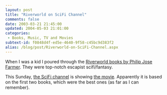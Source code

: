 ```yaml
---
layout: post
title: "Riverworld on SciFi Channel"
comments: false
date: 2003-03-21 21:45:00
updated: 2004-05-03 21:01:00
categories:
 - Books, Music, TV and Movies
subtext-id: f0848d4f-ed5e-4640-9f58-c45bc9d383f2
alias: /blog/post/Riverworld-on-SciFi-Channel.aspx
---
```



When I was a kid I poured through the [Riverworld books by Philip Jose Farmer](http://www.amazon.com/exec/obidos/ASIN/0345419677/peterprovosto-20). They were top-notch escapist scifi/fantasy.

This Sunday, [the SciFi channel](http://www.scifi.com/) is showing [the movie](http://www.scifi.com/onair/scifipictures/riverworld/). Apparently it is based on the first two books, which were the best ones (as far as I can remember).
